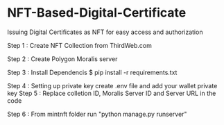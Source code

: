 # NFT-Based-Digital-Certificate
Issuing Digital Certificates as NFT for easy access and authorization

Step 1 : Create NFT Collection from ThirdWeb.com

Step 2 : Create Polygon Moralis server

Step 3 : Install Dependencis $ pip install -r requirements.txt

Step 4 : Setting up private key create .env file and add your wallet private key Step 5 : Replace colletion ID, Moralis Server ID and Server URL in the code

Step 6 : From mintnft folder run "python manage.py runserver"
